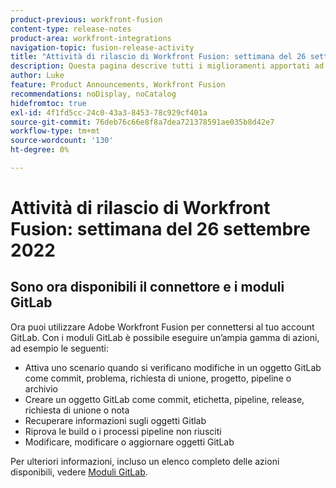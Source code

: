 ```yaml
---
product-previous: workfront-fusion
content-type: release-notes
product-area: workfront-integrations
navigation-topic: fusion-release-activity
title: "Attività di rilascio di Workfront Fusion: settimana del 26 settembre 2022"
description: Questa pagina descrive tutti i miglioramenti apportati ad Adobe Workfront Fusion la settimana del 19 settembre 2022.
author: Luke
feature: Product Announcements, Workfront Fusion
recommendations: noDisplay, noCatalog
hidefromtoc: true
exl-id: 4f1fd5cc-24c0-43a3-8453-78c929cf401a
source-git-commit: 76deb76c66e8f8a7dea721378591ae035b8d42e7
workflow-type: tm+mt
source-wordcount: '130'
ht-degree: 0%

---
```


# Attività di rilascio di Workfront Fusion: settimana del 26 settembre 2022

## Sono ora disponibili il connettore e i moduli GitLab

Ora puoi utilizzare Adobe Workfront Fusion per connettersi al tuo account GitLab. Con i moduli GitLab è possibile eseguire un’ampia gamma di azioni, ad esempio le seguenti:

* Attiva uno scenario quando si verificano modifiche in un oggetto GitLab come commit, problema, richiesta di unione, progetto, pipeline o archivio
* Creare un oggetto GitLab come commit, etichetta, pipeline, release, richiesta di unione o nota
* Recuperare informazioni sugli oggetti Gitlab
* Riprova le build o i processi pipeline non riusciti
* Modificare, modificare o aggiornare oggetti GitLab

Per ulteriori informazioni, incluso un elenco completo delle azioni disponibili, vedere [Moduli GitLab](/help/quicksilver/workfront-fusion/apps-and-their-modules/gitlab-modules.md).

